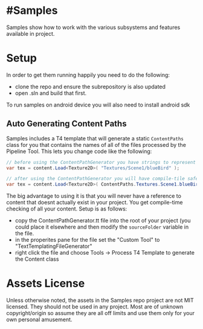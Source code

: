 #Samples
==========

Samples show how to work with the various subsystems and features available in project.

# Setup

In order to get them running happily you need to do the following:

- clone the repo and ensure the subrepository is also updated
- open .sln and build that first.

To run samples on android device you will also need to install android sdk

## Auto Generating Content Paths
Samples includes a T4 template that will generate a static `ContentPaths` class for you that contains the names of all of the files processed by the Pipeline Tool. 
This lets you change code like the following:

```csharp
// before using the ContentPathGenerator you have strings to represent your content
var tex = content.Load<Texture2D>( "Textures/Scene1/blueBird" );

// after using the ContentPathGenerator you will have compile-tile safety for your content
var tex = content.Load<Texture2D>( ContentPaths.Textures.Scene1.blueBird" );
```

The big advantage to using it is that you will never have a reference to content that doesnt actually exist in your project. You get compile-time checking of all your content. Setup is as follows:

- copy the ContentPathGenerator.tt file into the root of your project (you could place it elsewhere and then modify the `sourceFolder` variable in the file.
- in the properites pane for the file set the "Custom Tool" to "TextTemplatingFileGenerator"
- right click the file and choose Tools -> Process T4 Template to generate the Content class

# Assets License

Unless otherwise noted, the assets in the Samples repo project are not MIT licensed. 
They should not be used in any project. Most are of unknown copyright/origin so assume they are all off limits and use them only for your own personal amusement.
